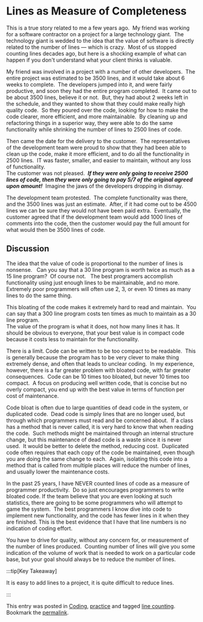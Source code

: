 #  Lines as Measure of Completeness

This is a true story related to me a few years ago.  My friend was working for a software contractor on a project for a large technology giant.  The technology giant is wedded to the idea that the value of software is directly related to the number of lines — which is crazy.  Most of us stopped counting lines decades ago, but here is a shocking example of what can happen if you don't understand what your client thinks is valuable.  

My friend was involved in a project with a number of other developers.  The entire project was estimated to be 3500 lines, and it would take about 6 weeks to complete.  The developers jumped into it, and were fairly productive, and soon they had the entire program completed.  It came out to be about 3500 lines, believe it or not.  But, they had about 2 weeks left in the schedule, and they wanted to show that they could make really high quality code.  So they poured over the code, looking for how to make the code clearer, more efficient, and more maintainable.  By cleaning up and refactoring things in a superior way, they were able to do the same functionality while shrinking the number of lines to 2500 lines of code.  

Then came the date for the delivery to the customer.  The representatives of the development team were proud to show that they had been able to clean up the code, make it more efficient, and to do all the functionality in 2500 lines.  IT was faster, smaller, and easier to maintain, without any loss of functionality.  
The customer was not pleased.  _**If they were only going to receive 2500 lines of code, then they were only going to pay 5/7 of the original agreed upon amount!**_  Imagine the jaws of the developers dropping in dismay.  

The development team protested.  The complete functionality was there, and the 3500 lines was just an estimate.  After, if it had come out to be 4500 lines we can be sure they would not have been paid extra.  Eventually, the customer agreed that if the development team would add 1000 lines of comments into the code, then the customer would pay the full amount for what would then be 3500 lines of code.

## Discussion

The idea that the value of code is proportional to the number of lines is nonsense.   Can you say that a 30 line program is worth twice as much as a 15 line program?  Of course not.   The best programers accomplish functionality using just enough lines to be maintainable, and no more.  Extremely poor programmers will often use 2, 3, or even 10 times as many lines to do the same thing.  

This bloating of the code makes it extremely hard to read and maintain.  You can say that a 300 line program costs ten times as much to maintain as a 30 line program.  
The value of the program is what it does, not how many lines it has. It should be obvious to everyone, that your best value is in compact code because it costs less to maintain for the functionality.  

There is a limit. Code can be written to be too compact to be readable.  This is generally because the program has to be very clever to make thing extremely dense, and often that leads to unclear coding.  In my experience, however, there is a far greater problem with bloated code, with far greater consequences.  Code can be 10 times too bloated, but never 10 times too compact.  A focus on producing well written code, that is concise but no overly compact, you end up with the best value in terms of function per cost of maintenance.  

Code bloat is often due to large quantities of dead code in the system, or duplicated code.  Dead code is simply lines that are no longer used, but through which programmers must read and be concerned about.  If a class has a method that is never called, it is very hard to know that when reading the code.  Such methods might be maintained through an internal structure change, but this maintenance of dead code is a waste since it is never used.  It would be better to delete the method, reducing cost.  Duplicated code often requires that each copy of the code be maintained, even though you are doing the same change to each.  Again, isolating this code into a method that is called from multiple places will reduce the number of lines, and usually lower the maintenance costs.  

In the past 25 years, I have NEVER counted lines of code as a measure of programmer productivity.  Do so just encourages programmers to write bloated code. If the team believe that you are even looking at such statistics, there are going to be some programmers who will attempt to game the system.  The best programmers I know dive into code to implement new functionality, and the code has fewer lines in it when they are finished. This is the best evidence that I have that line numbers is no indication of coding effort.  

You have to drive for quality, without any concern for, or measurement of the number of lines produced.  Counting number of lines will give you some indication of the volume of work that is needed to work on a particular code base, but your goal should always be to reduce the number of lines.

:::tip[Key Takeaway]

It is easy to add lines to a project, it is quite difficult to reduce lines.

:::

This entry was posted in [Coding](https://agiletribe.purplehillsbooks.com/category/coding/), [practice](https://agiletribe.purplehillsbooks.com/category/practice/) and tagged [line counting](https://agiletribe.purplehillsbooks.com/tag/line-counting/). Bookmark the [permalink](https://agiletribe.purplehillsbooks.com/2012/01/31/reading-between-the-lines/ "Permalink to Reading Between the Lines").
